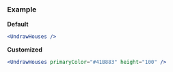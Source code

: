 ### Example

**Default**
```jsx
<UndrawHouses />
```

**Customized**
```jsx
<UndrawHouses primaryColor="#41B883" height="100" />
```
